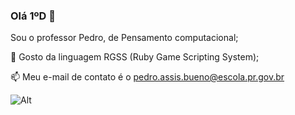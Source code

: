 ### Olá 1ºD 👋
Sou o professor Pedro, de Pensamento computacional;

🔭 Gosto da linguagem RGSS (Ruby Game Scripting System);

📫 Meu e-mail de contato é o pedro.assis.bueno@escola.pr.gov.br

![Alt](https://i.pinimg.com/1200x/8f/1c/3f/8f1c3fbc56ce1279c51879722c1cb87e.jpg)
<!--
**Askorbico/Askorbico** is a ✨ _special_ ✨ repository because its `README.md` (this file) appears on your GitHub profile.

Here are some ideas to get you started:

- 🔭 I’m currently working on ...
- 🌱 I’m currently learning ...
- 👯 I’m looking to collaborate on ...
- 🤔 I’m looking for help with ...
- 💬 Ask me about ...
- 📫 How to reach me: ...
- 😄 Pronouns: ...
- ⚡ Fun fact: ...
-->
